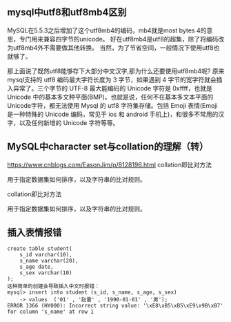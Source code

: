 ## mysql中utf8和utf8mb4区别
MySQL在5.5.3之后增加了这个utf8mb4的编码，mb4就是most bytes 4的意思，专门用来兼容四字节的unicode。
好在utf8mb4是utf8的超集，除了将编码改为utf8mb4外不需要做其他转换。
当然，为了节省空间，一般情况下使用utf8也就够了。

那上面说了既然utf8能够存下大部分中文汉字,那为什么还要使用utf8mb4呢? 原来mysql支持的 utf8 编码最大字符长度为 3 字节，如果遇到 4 字节的宽字符就会插入异常了。三个字节的 UTF-8 最大能编码的 Unicode 字符是 0xffff，也就是 Unicode 中的基本多文种平面(BMP)。也就是说，任何不在基本多文本平面的 Unicode字符，都无法使用 Mysql 的 utf8 字符集存储。包括 Emoji 表情(Emoji 是一种特殊的 Unicode 编码，常见于 ios 和 android 手机上)，和很多不常用的汉字，以及任何新增的 Unicode 字符等等。

## MySQL中character set与collation的理解（转）
https://www.cnblogs.com/EasonJim/p/8128196.html
collation即比对方法

用于指定数据集如何排序，以及字符串的比对规则。

collation即比对方法

用于指定数据集如何排序，以及字符串的比对规则。

## 插入表情报错
```
create table student(
    s_id varchar(10),
    s_name varchar(20),
    s_age date,
    s_sex varchar(10)
);
这种简单的创建会导致插入中文时报错：
mysql> insert into student (s_id, s_name, s_age, s_sex)
    -> values  ('01' , '赵雷' , '1990-01-01' , '男');
ERROR 1366 (HY000): Incorrect string value: '\xE8\xB5\xB5\xE9\x9B\xB7' for column 's_name' at row 1
```